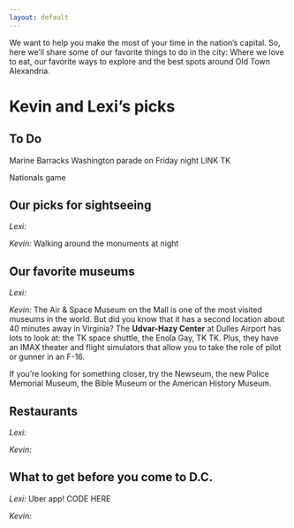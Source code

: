 ```yaml
---
layout: default
---
```


We want to help you make the most of your time in the nation’s capital. So, here we’ll share some of our favorite things to do in the city: Where we love to eat, our favorite ways to explore and the best spots around Old Town Alexandria.


# Kevin and Lexi’s picks

## To Do

Marine Barracks Washington parade on Friday night LINK TK

Nationals game

## Our picks for sightseeing

_Lexi:_ 

_Kevin:_ Walking around the monuments at night


## Our favorite museums

_Lexi:_ 

_Kevin:_ The Air & Space Museum on the Mall is one of the most visited museums in the world. But did you know that it has a second location about 40 minutes away in Virginia? The **Udvar-Hazy Center** at Dulles Airport has lots to look at: the TK space shuttle, the Enola Gay, TK TK. Plus, they have an IMAX theater and flight simulators that allow you to take the role of pilot or gunner in an F-16. 

If you’re looking for something closer, try the Newseum, the new Police Memorial Museum, the Bible Museum or the American History Museum.


## Restaurants

_Lexi:_ 

_Kevin:_ 


## What to get before you come to D.C.

_Lexi:_ Uber app! CODE HERE

_Kevin:_ 


